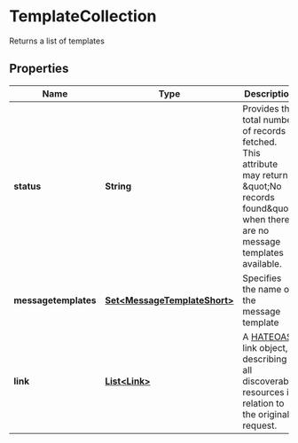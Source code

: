 

# TemplateCollection

Returns a list of templates

## Properties

| Name | Type | Description | Notes |
|------------ | ------------- | ------------- | -------------|
|**status** | **String** | Provides the total number of records fetched. This attribute may return \&quot;No records found\&quot; when there are no message templates available. |  [readonly] |
|**messagetemplates** | [**Set&lt;MessageTemplateShort&gt;**](MessageTemplateShort.md) | Specifies the name of the message template |  [readonly] |
|**link** | [**List&lt;Link&gt;**](Link.md) | A [HATEOAS](https://en.wikipedia.org/wiki/HATEOAS) link object, describing all discoverable resources in relation to the original request. |  [optional] [readonly] |



